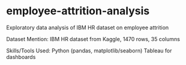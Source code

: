# employee-attrition-analysis
Exploratory data analysis of IBM HR dataset on employee attrition

Dataset
Mention: IBM HR dataset from Kaggle, 1470 rows, 35 columns

Skills/Tools Used:
Python (pandas, matplotlib/seaborn)
Tableau for dashboards
